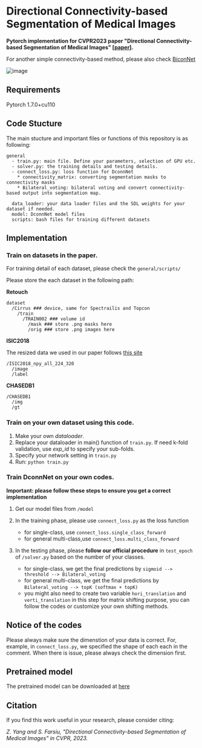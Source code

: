 # Directional Connectivity-based Segmentation of Medical Images
**Pytorch implementation for CVPR2023 paper "Directional Connectivity-based Segmentation of Medical Images" [[paper](https://arxiv.org/pdf/2304.00145.pdf)].**

For another simple connectivity-based method, please also check [BiconNet](https://github.com/Zyun-Y/BiconNets)

![image](https://user-images.githubusercontent.com/72995945/230514751-29287ab6-a226-495e-99c7-fcf03254f027.png)

## Requirements
Pytorch 1.7.0+cu110

## Code Stucture
The main stucture and important files or functions of this repository is as following:
```
general
  - train.py: main file. Define your parameters, selection of GPU etc.
  - solver.py: the training details and testing details.
  - connect_loss.py: loss function for DconnNet
    * connectivity_matrix: converting segmentation masks to connectivity masks
    * Bilateral_voting: bilateral voting and convert connectivity-based output into segmentation map.
    
  data_loader: your data loader files and the SDL weights for your dataset if needed.
  model: DconnNet model files
  scripts: bash files for training different datasets
```
## Implementation
### Train on datasets in the paper.
For training detail of each dataset, please check the ```general/scripts/```

Please store the each dataset in the following path:

**Retouch**
```
dataset
  /Cirrus ### device, same for Spectrailis and Topcon
    /train
      /TRAIN002 ### volume id
        /mask ### store .png masks here
        /orig ### store .png images here
```

**ISIC2018**

The resized data we used in our paper follows [this site](https://github.com/duweidai/Ms-RED)
```
/ISIC2018_npy_all_224_320
  /image
  /label

```

**CHASEDB1**
```
/CHASEDB1
  /img
  /gt
```

### Train on your own dataset using this code.
 1. Make your own *dataloader*.
 2. Replace your dataloader in main() function of ```train.py```. If need k-fold validation, use *exp_id* to specify your sub-folds.
 3. Specify your network setting in ```train.py```
 4. Run: 
  ```python train.py```

### Train DconnNet on your own codes. 
**Important: please follow these steps to ensure you get a correct implementation**
 1. Get our model files from ```/model``` 
 2. In the training phase, please use ```connect_loss.py``` as the loss function
    * for single-class, use ```connect_loss.single_class_forward```
    * for general multi-class,use ```connect_loss.multi_class_forward```

 4. In the testing phase,  please **follow our official procedure** in ```test_epoch``` of ```/solver.py``` based on the number of your classes.
    * for single-class, we get the final predictions by ```sigmoid --> threshold --> Bilateral_voting```
    * for general multi-class, we get the final predictions by ```Bilateral_voting --> topK (softmax + topK) ```
    * you might also need to create two variable ```hori_translation``` and ```verti_translation``` in this step for matrix shifting purpose, you can follow the codes or customize your own shifting methods.
  

## Notice of the codes
Please always make sure the dimenstion of your data is correct. For, example, in ```connect_loss.py```, we specified the shape of each each in the comment. When there is issue, please always check the dimension first.

## Pretrained model
The pretrained model can be downloaded at [here](https://drive.google.com/drive/folders/11EcwtsgaSx63ZQVLLj4c7-Nr9Wpok6BT?usp=sharing)

## 

## Citation
If you find this work useful in your research, please consider citing:

*Z. Yang and S. Farsiu, "Directional Connectivity-based Segmentation of Medical Images" in CVPR, 2023.*
